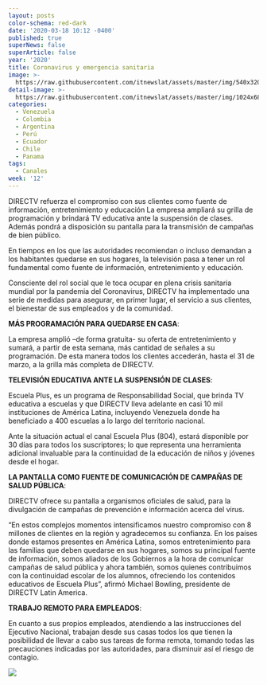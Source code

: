```yaml
---
layout: posts
color-schema: red-dark
date: '2020-03-18 10:12 -0400'
published: true
superNews: false
superArticle: false
year: '2020'
title: Coronavirus y emergencia sanitaria
image: >-
  https://raw.githubusercontent.com/itnewslat/assets/master/img/540x320/Directv-Sede-p.jpg
detail-image: >-
  https://raw.githubusercontent.com/itnewslat/assets/master/img/1024x680/Directv-Sede-g.jpg
categories:
  - Venezuela
  - Colombia
  - Argentina
  - Perú
  - Ecuador
  - Chile
  - Panama
tags:
  - Canales
week: '12'
---
```

DIRECTV refuerza el compromiso con sus clientes como fuente de información, entretenimiento y educación
La empresa ampliará su grilla de programación y brindará TV educativa ante la suspensión de clases. Además pondrá a disposición su pantalla para la transmisión de campañas de bien público. 

En tiempos en los que las autoridades recomiendan o incluso demandan a los habitantes quedarse en sus hogares, la televisión pasa a tener un rol fundamental como fuente de información, entretenimiento y educación. 

Consciente del rol social que le toca ocupar en plena crisis sanitaria mundial por la pandemia del Coronavirus, DIRECTV ha implementado una serie de medidas para asegurar, en primer lugar, el servicio a sus clientes, el bienestar de sus empleados y de la comunidad. 

**MÁS PROGRAMACIÓN PARA QUEDARSE EN CASA**: 

La empresa amplió –de forma gratuita- su oferta de entretenimiento y sumará, a partir de esta semana, más cantidad de señales a su programación. De esta manera todos los clientes accederán, hasta el 31 de marzo, a la grilla más completa de DIRECTV.

**TELEVISIÓN EDUCATIVA ANTE LA SUSPENSIÓN DE CLASES**: 

Escuela Plus, es un programa de Responsabilidad Social, que brinda TV educativa a escuelas y que DIRECTV lleva adelante en casi 10 mil instituciones de América Latina, incluyendo Venezuela donde ha beneficiado a 400  escuelas a lo largo del territorio nacional. 

Ante la situación actual el canal Escuela Plus (804), estará disponible por 30 días para todos los suscriptores; lo que representa una herramienta adicional invaluable para la continuidad de la educación de niños y jóvenes desde el hogar. 

**LA PANTALLA COMO FUENTE DE COMUNICACIÓN DE CAMPAÑAS DE SALUD PÚBLICA**: 

DIRECTV ofrece su pantalla a organismos oficiales de salud, para la divulgación de campañas de prevención e información acerca del virus. 

“En estos complejos momentos intensificamos nuestro compromiso con 8 millones de clientes en la región y agradecemos su confianza. En los países donde estamos presentes en América Latina, somos entretenimiento para las familias que deben quedarse en sus hogares, somos su principal fuente de información, somos aliados de los Gobiernos a la hora de comunicar campañas de salud pública y ahora también, somos quienes contribuimos con la continuidad escolar de los alumnos, ofreciendo los contenidos educativos de Escuela Plus”,  afirmó Michael Bowling, presidente de DIRECTV Latin America.  

**TRABAJO REMOTO PARA EMPLEADOS**: 

En cuanto a sus propios empleados, atendiendo a las instrucciones del Ejecutivo Nacional, trabajan desde sus casas todos los que tienen la  posibilidad de llevar a cabo sus tareas de forma remota, tomando todas las precauciones indicadas por las autoridades, para disminuir así el riesgo de contagio. 

<img src="https://tracker.metricool.com/c3po.jpg?hash=56f88a41e39ab42c063cc51676587a04"/>